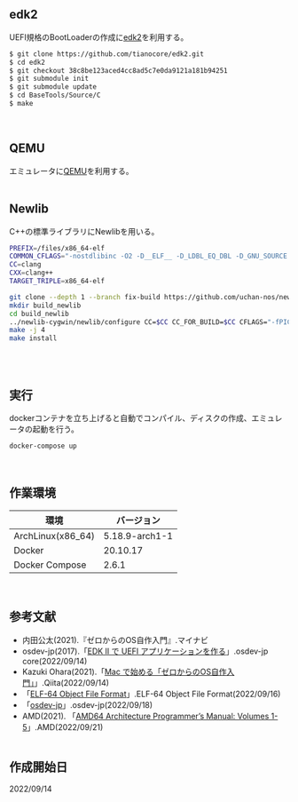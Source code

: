 ## edk2
UEFI規格のBootLoaderの作成に[edk2](https://github.com/tianocore/edk2)を利用する。
```sh
$ git clone https://github.com/tianocore/edk2.git
$ cd edk2
$ git checkout 38c8be123aced4cc8ad5c7e0da9121a181b94251
$ git submodule init
$ git submodule update
$ cd BaseTools/Source/C
$ make
```
<br>

## QEMU
エミュレータに[QEMU](https://www.qemu.org/)を利用する。
<br><br>

## Newlib
C++の標準ライブラリにNewlibを用いる。
```sh
PREFIX=/files/x86_64-elf
COMMON_CFLAGS="-nostdlibinc -O2 -D__ELF__ -D_LDBL_EQ_DBL -D_GNU_SOURCE -D_POSIX_TIMERS"
CC=clang
CXX=clang++
TARGET_TRIPLE=x86_64-elf

git clone --depth 1 --branch fix-build https://github.com/uchan-nos/newlib-cygwin.git
mkdir build_newlib
cd build_newlib
../newlib-cygwin/newlib/configure CC=$CC CC_FOR_BUILD=$CC CFLAGS="-fPIC $COMMON_CFLAGS" --target=$TARGET_TRIPLE --prefix=$PREFIX --disable-multilib --disable-newlib-multithread
make -j 4
make install
```
<br><br>

## 実行
dockerコンテナを立ち上げると自動でコンパイル、ディスクの作成、エミュレータの起動を行う。
```sh
docker-compose up
```
<br>

## 作業環境
環境|バージョン
----|----
ArchLinux(x86_64)|5.18.9-arch1-1
Docker|20.10.17
Docker Compose|2.6.1
<br>

## 参考文献
- 内田公太(2021).『ゼロからのOS自作入門』.マイナビ
- osdev-jp(2017).「[EDK II で UEFI アプリケーションを作る](https://osdev-jp.readthedocs.io/ja/latest/2017/create-uefi-app-with-edk2.html)」.osdev-jp core(2022/09/14)
- Kazuki Ohara(2021).「[Mac で始める「ゼロからのOS自作入門」](https://qiita.com/yamoridon/items/4905765cc6e4f320c9b5)」.Qiita(2022/09/14)
- 「[ELF-64 Object File Format](https://uclibc.org/docs/elf-64-gen.pdf)」.ELF-64 Object File Format(2022/09/16)
- 「[osdev-jp](https://osdev.jp/wiki/building-libcxx)」.osdev-jp(2022/09/18)
- AMD(2021). 「[AMD64 Architecture Programmer’s Manual: Volumes 1-5](https://www.amd.com/system/files/TechDocs/40332.pdf)」.AMD(2022/09/21)
<br><br>

## 作成開始日
2022/09/14